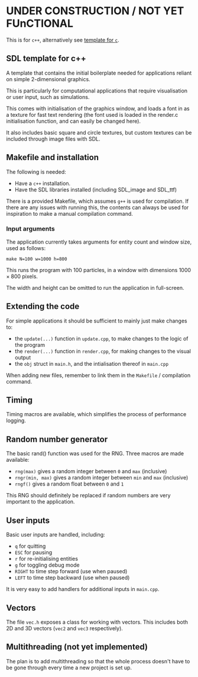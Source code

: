 # UNDER CONSTRUCTION / NOT YET FUnCTIONAL
This is for `c++`, alternatively see [template for `c`](https://github.com/schmarx/sdl-template).
## SDL template for c++

A template that contains the initial boilerplate needed for applications reliant on simple 2-dimensional graphics.

This is particularly for computational applications that require visualisation or user input, such as simulations.

This comes with initialisation of the graphics window, and loads a font in as a texture for fast text rendering (the font used is loaded in the render.c initialisation function, and can easily be changed here).

It also includes basic square and circle textures, but custom textures can be included through image files with SDL.

## Makefile and installation
The following is needed:
- Have a `c++` installation.
- Have the SDL libraries installed (including SDL_image and SDL_ttf)

There is a provided Makefile, which assumes `g++` is used for compilation. If there are any issues with running this, the contents can always be used for inspiration to make a manual compilation command.

### Input arguments
The application currently takes arguments for entity count and window size, used as follows:

`make N=100 w=1000 h=800`

This runs the program with 100 particles, in a window with dimensions $1000 \times 800$ pixels.

The width and height can be omitted to run the application in full-screen.

## Extending the code
For simple applications it should be sufficient to mainly just make changes to:
 - the `update(...)` function in `update.cpp`, to make changes to the logic of the program
 - the `render(...)` function in `render.cpp`, for making changes to the visual output
 - the `obj` struct in `main.h`, and the intialisation thereof in `main.cpp`

When adding new files, remember to link them in the `Makefile` / compilation command.

## Timing
Timing macros are available, which simplifies the process of performance logging.

## Random number generator
The basic rand() function was used for the RNG. Three macros are made available:
- `rng(max)` gives a random integer between `0` and `max` (inclusive)
- `rngr(min, max)` gives a random integer between `min` and `max` (inclusive)
- `rngf()` gives a random float between `0` and `1`

This RNG should definitely be replaced if random numbers are very important to the application.

## User inputs
Basic user inputs are handled, including:
- `q` for quitting
- `ESC` for pausing
- `r` for re-initialising entities
- `g` for toggling debug mode
- `RIGHT` to time step forward (use when paused)
- `LEFT` to time step backward (use when paused)

It is very easy to add handlers for additional inputs in `main.cpp`.

## Vectors
The file `vec.h` exposes a class for working with vectors. This includes both 2D and 3D vectors (`vec2` and `vec3` respectively).

## Multithreading (not yet implemented)
The plan is to add multithreading so that the whole process doesn't have to be gone through every time a new project is set up.